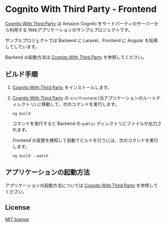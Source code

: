 # Cognito With Third Party - Frontend

[Cognito With Third Party](https://github.com/raikiri-jp/cognito-with-third-party) は Amazon Cognito をサードパーティのサーバーから利用する Webアプリケーションのサンプルプロジェクトです。

サンプルプロジェクトでは Backend に Laravel、Frontend に Angular を採用してしています。

Backend の起動方法は [Cognito With Third Party](https://github.com/raikiri-jp/cognito-with-third-party) を参照してください。

## ビルド手順

1. [Cognito With Third Party](https://github.com/raikiri-jp/cognito-with-third-party) をインストールします。

2. [Cognito With Third Party](https://github.com/raikiri-jp/cognito-with-third-party) の `src/frontend` (当アプリケーションのルートディレクトリ) に移動して、次のコマンドを実行します。

   ```
   ng build
   ```

   コマンドを実行すると Backend の `public` ディレクトリにファイルが出力されます。

   Frontend の変更を検知して自動でビルドを行うには、次のコマンドを実行します。

   ```
   ng build --watch
   ```

## アプリケーションの起動方法

アプリケーションの起動方法については [Cognito With Third Party](https://github.com/raikiri-jp/cognito-with-third-party) を参照してください。

## License

[MIT license](https://opensource.org/licenses/MIT)
